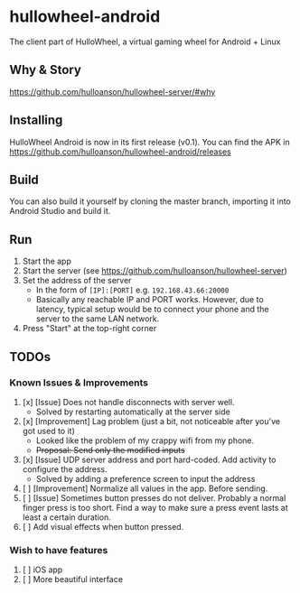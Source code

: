 # hullowheel-android
The client part of HulloWheel, a virtual gaming wheel for Android + Linux

## Why & Story
https://github.com/hulloanson/hullowheel-server/#why

## Installing
HulloWheel Android is now in its first release (v0.1). You can find the APK in https://github.com/hulloanson/hullowheel-android/releases

## Build
You can also build it yourself by cloning the master branch, importing it into Android Studio and build it.

## Run

1. Start the app
2. Start the server (see https://github.com/hulloanson/hullowheel-server)
3. Set the address of the server
     - In the form of `[IP]:[PORT]` e.g. `192.168.43.66:20000`
     - Basically any reachable IP and PORT works. However, due to latency, typical setup would be to connect your phone and the server to the same LAN network.
4. Press "Start" at the top-right corner

## TODOs
### Known Issues & Improvements
1. [x] [Issue] Does not handle disconnects with server well.
     - Solved by restarting automatically at the server side
2. [x] [Improvement] Lag problem (just a bit, not noticeable after you've got used to it)
     - Looked like the problem of my crappy wifi from my phone.
     - ~~Proposal: Send only the modified inputs~~
3. [x] [Issue] UDP server address and port hard-coded. Add activity to configure the address.
     - Solved by adding a preference screen to input the address
4. [ ] [Improvement] Normalize all values in the app. Before sending.
5. [ ] [Issue] Sometimes button presses do not deliver. Probably a normal finger press is too short. Find a way to make sure a press event lasts at least a certain duration.
6. [ ] Add visual effects when button pressed.

### Wish to have features
1. [ ] iOS app
2. [ ] More beautiful interface
